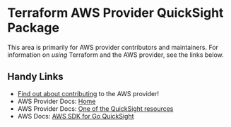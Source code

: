 # Terraform AWS Provider QuickSight Package

This area is primarily for AWS provider contributors and maintainers. For information on _using_ Terraform and the AWS provider, see the links below.

## Handy Links

* [Find out about contributing](https://hashicorp.github.io/terraform-provider-aws/#contribute) to the AWS provider!
* AWS Provider Docs: [Home](https://registry.terraform.io/providers/hashicorp/aws/latest/docs)
* AWS Provider Docs: [One of the QuickSight resources](https://registry.terraform.io/providers/hashicorp/aws/latest/docs/resources/quicksight_data_source)
* AWS Docs: [AWS SDK for Go QuickSight](https://docs.aws.amazon.com/sdk-for-go/api/service/quicksight/)
